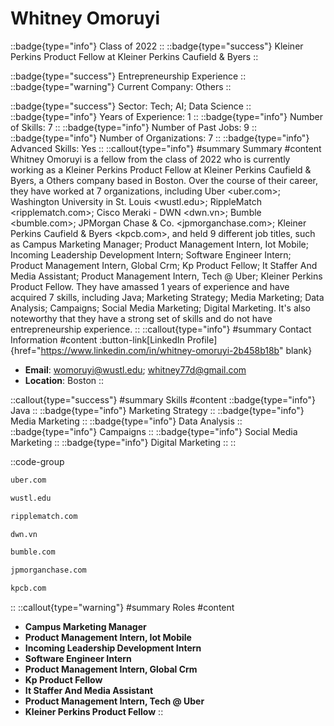 # Whitney Omoruyi
::badge{type="info"}
Class of 2022
::
::badge{type="success"}
Kleiner Perkins Product Fellow at Kleiner Perkins Caufield & Byers
::

::badge{type="success"}
Entrepreneurship Experience
::
::badge{type="warning"}
Current Company: Others
::

::badge{type="success"}
Sector: Tech; AI; Data Science
::
::badge{type="info"}
Years of Experience: 1
::
::badge{type="info"}
Number of Skills: 7
::
::badge{type="info"}
Number of Past Jobs: 9
::
::badge{type="info"}
Number of Organizations: 7
::
::badge{type="info"}
Advanced Skills: Yes
::
::callout{type="info"}
#summary
Summary
#content
Whitney Omoruyi is a fellow from the class of 2022 who is currently working as a Kleiner Perkins Product Fellow at Kleiner Perkins Caufield & Byers, a Others company based in Boston. Over the course of their career, they have worked at 7 organizations, including Uber <uber.com>; Washington University in St. Louis <wustl.edu>; RippleMatch <ripplematch.com>; Cisco Meraki - DWN <dwn.vn>; Bumble <bumble.com>; JPMorgan Chase & Co. <jpmorganchase.com>; Kleiner Perkins Caufield & Byers <kpcb.com>, and held 9 different job titles, such as Campus Marketing Manager; Product Management Intern, Iot Mobile; Incoming Leadership Development Intern; Software Engineer Intern; Product Management Intern, Global Crm; Kp Product Fellow; It Staffer And Media Assistant; Product Management Intern, Tech @ Uber; Kleiner Perkins Product Fellow. They have amassed 1 years of experience and have acquired 7 skills, including Java; Marketing Strategy; Media Marketing; Data Analysis; Campaigns; Social Media Marketing; Digital Marketing. It's also noteworthy that they have a strong set of skills and do not have entrepreneurship experience.
::
::callout{type="info"}
#summary
Contact Information
#content
:button-link[LinkedIn Profile]{href="https://www.linkedin.com/in/whitney-omoruyi-2b458b18b" blank}
- **Email**: womoruyi@wustl.edu; whitney77d@gmail.com
- **Location**: Boston
::

::callout{type="success"}
#summary
Skills
#content
::badge{type="info"}
Java
::
::badge{type="info"}
Marketing Strategy
::
::badge{type="info"}
Media Marketing
::
::badge{type="info"}
Data Analysis
::
::badge{type="info"}
Campaigns
::
::badge{type="info"}
Social Media Marketing
::
::badge{type="info"}
Digital Marketing
::
::

::code-group
```bash [Uber]
uber.com
```
```bash [Washington University in St. Louis]
wustl.edu
```
```bash [RippleMatch]
ripplematch.com
```
```bash [Cisco Meraki - DWN]
dwn.vn
```
```bash [Bumble]
bumble.com
```
```bash [JPMorgan Chase & Co.]
jpmorganchase.com
```
```bash [Kleiner Perkins Caufield & Byers]
kpcb.com
```
::
::callout{type="warning"}
#summary
Roles
#content
- **Campus Marketing Manager**
- **Product Management Intern, Iot Mobile**
- **Incoming Leadership Development Intern**
- **Software Engineer Intern**
- **Product Management Intern, Global Crm**
- **Kp Product Fellow**
- **It Staffer And Media Assistant**
- **Product Management Intern, Tech @ Uber**
- **Kleiner Perkins Product Fellow**
::

